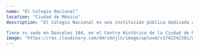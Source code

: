 ```yaml
---
name: "El Colegio Nacional"
location: "Ciudad de México"
description: "El Colegio Nacional es una institución pública dedicada a la divulgación de la cultura científica, artística y humanística, de forma gratuita, de libre acceso y sin ninguna restricción curricular o de registro. Desde su fundación en 1943 hasta la actualidad, ha reunido a 110 destacados representantes de todas las disciplinas del saber, con el propósito de difundir su conocimiento para todo el público.

Tiene su sede en Donceles 104, en el Centro Histórico de la Ciudad de México, aunque también realiza actividades en otras ciudades del país y, en ocasiones, en el extranjero. Cada año se llevan a cabo más de 300 actividades académicas y culturales, y se reciben alrededor de 30 mil visitantes en sus instalaciones. En la actualidad (2023), conforma una comunidad de más de 430 mil personas  que participa y se relaciona también en línea, a través de redes sociales (Facebook, Twitter, Instagram y YouTube), con el objetivo de compartir y discutir el conocimiento."
image: "https://res.cloudinary.com/dmrzmnjln/image/upload/v1742242381/website/places/ccsbt7b0hwrfasgz1zbu.jpg"
---
```

